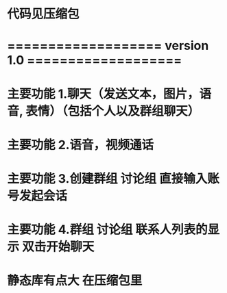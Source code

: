 
# 代码见压缩包

# =================== version 1.0 ===================

# 主要功能 1.聊天（发送文本，图片，语音, 表情）（包括个人以及群组聊天）
# 主要功能 2.语音，视频通话
# 主要功能 3.创建群组 讨论组 直接输入账号发起会话
# 主要功能 4.群组 讨论组 联系人列表的显示 双击开始聊天

# 静态库有点大  在压缩包里

          
